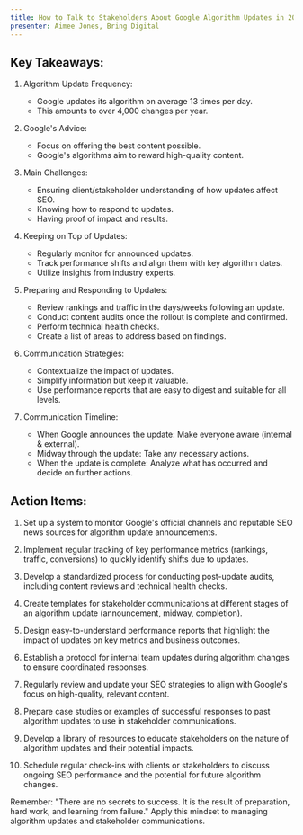 ```yaml
---
title: How to Talk to Stakeholders About Google Algorithm Updates in 2024
presenter: Aimee Jones, Bring Digital
---
```

## Key Takeaways:

1. Algorithm Update Frequency:
   - Google updates its algorithm on average 13 times per day.
   - This amounts to over 4,000 changes per year.

2. Google's Advice:
   - Focus on offering the best content possible.
   - Google's algorithms aim to reward high-quality content.

3. Main Challenges:
   - Ensuring client/stakeholder understanding of how updates affect SEO.
   - Knowing how to respond to updates.
   - Having proof of impact and results.

4. Keeping on Top of Updates:
   - Regularly monitor for announced updates.
   - Track performance shifts and align them with key algorithm dates.
   - Utilize insights from industry experts.

5. Preparing and Responding to Updates:
   - Review rankings and traffic in the days/weeks following an update.
   - Conduct content audits once the rollout is complete and confirmed.
   - Perform technical health checks.
   - Create a list of areas to address based on findings.

6. Communication Strategies:
   - Contextualize the impact of updates.
   - Simplify information but keep it valuable.
   - Use performance reports that are easy to digest and suitable for all levels.

7. Communication Timeline:
   - When Google announces the update: Make everyone aware (internal & external).
   - Midway through the update: Take any necessary actions.
   - When the update is complete: Analyze what has occurred and decide on further actions.

## Action Items:

1. Set up a system to monitor Google's official channels and reputable SEO news sources for algorithm update announcements.

2. Implement regular tracking of key performance metrics (rankings, traffic, conversions) to quickly identify shifts due to updates.

3. Develop a standardized process for conducting post-update audits, including content reviews and technical health checks.

4. Create templates for stakeholder communications at different stages of an algorithm update (announcement, midway, completion).

5. Design easy-to-understand performance reports that highlight the impact of updates on key metrics and business outcomes.

6. Establish a protocol for internal team updates during algorithm changes to ensure coordinated responses.

7. Regularly review and update your SEO strategies to align with Google's focus on high-quality, relevant content.

8. Prepare case studies or examples of successful responses to past algorithm updates to use in stakeholder communications.

9. Develop a library of resources to educate stakeholders on the nature of algorithm updates and their potential impacts.

10. Schedule regular check-ins with clients or stakeholders to discuss ongoing SEO performance and the potential for future algorithm changes.

Remember: "There are no secrets to success. It is the result of preparation, hard work, and learning from failure." Apply this mindset to managing algorithm updates and stakeholder communications.
